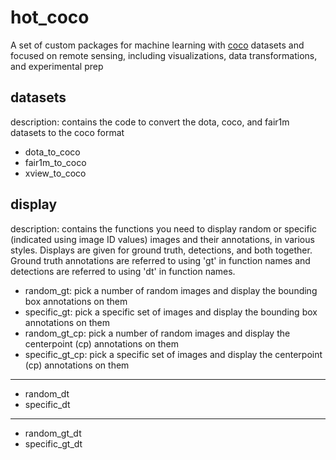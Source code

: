 # hot_coco
A set of custom packages for machine learning with [coco](https://cocodataset.org/#format-data) datasets and focused on remote sensing, including visualizations, data transformations, and experimental prep

## datasets
description: contains the code to convert the dota, coco, and fair1m datasets to the coco format
 - dota_to_coco
 - fair1m_to_coco
 - xview_to_coco

## display
description: contains the functions you need to display random or specific (indicated using image ID values) images and their annotations, in various styles. Displays are given for ground truth, detections, and both together. Ground truth annotations are referred to using 'gt' in function names and detections are referred to using 'dt' in function names.

 - random_gt: pick a number of random images and display the bounding box annotations on them
 - specific_gt: pick a specific set of images and display the bounding box annotations on them
 - random_gt_cp: pick a number of random images and display the centerpoint (cp) annotations on them
 - specific_gt_cp: pick a specific set of images and display the centerpoint (cp) annotations on them
---
 - random_dt
 - specific_dt
---
 - random_gt_dt
 - specific_gt_dt
